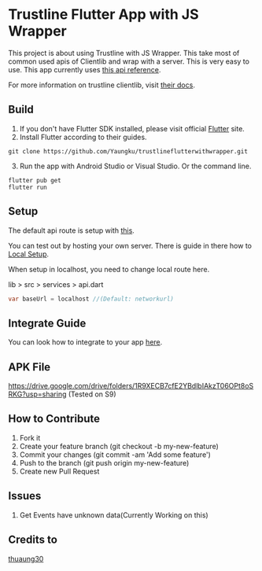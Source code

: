# Trustline Flutter App with JS Wrapper

This project is about using Trustline with JS Wrapper. This take most of common used apis of Clientlib and wrap with a server. This is very easy to use.
This app currently uses [this api reference](https://github.com/thuaung30/tl-clientlib-wrapper-api).

For more information on trustline clientlib, visit [their docs](https://dev.trustlines.network/clientlib/introduction).

## Build

1. If you don't have Flutter SDK installed, please visit official [Flutter](https://flutter.dev/) site.
2. Install Flutter according to their guides.

```
git clone https://github.com/Yaungku/trustlineflutterwithwrapper.git
```

3. Run the app with Android Studio or Visual Studio. Or the command line.

```
flutter pub get
flutter run
```

## Setup

The default api route is setup with [this](https://tl-clientlib-wrapper-api.herokuapp.com/api-docs/).

You can test out by hosting your own server. There is guide in there how to [Local Setup](https://github.com/thuaung30/tl-clientlib-wrapper-api#local-setup).

When setup in localhost, you need to change local route here.

lib > src > services > api.dart

```dart
var baseUrl = localhost //(Default: networkurl)
```


## Integrate Guide

You can look how to integrate to your app [here](integrate.md).

## APK File

https://drive.google.com/drive/folders/1R9XECB7cfE2YBdlbIAkzT06OPt8oSRKG?usp=sharing (Tested on S9)

## How to Contribute
1. Fork it
2. Create your feature branch (git checkout -b my-new-feature)
3. Commit your changes (git commit -am 'Add some feature')
4. Push to the branch (git push origin my-new-feature)
5. Create new Pull Request

## Issues

1. Get Events have unknown data(Currently Working on this)

## Credits to

[thuaung30](https://github.com/thuaung30)




